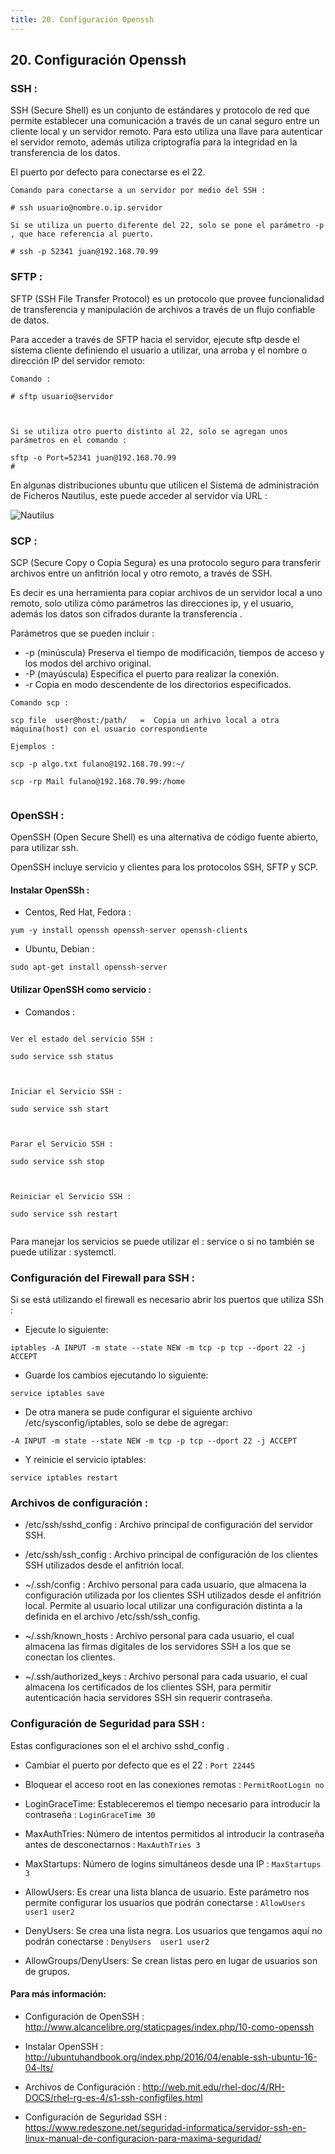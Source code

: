 ```yaml
---
title: 20. Configuración Openssh
---
```

## 20. Configuración Openssh


### SSH :


SSH (Secure Shell) es un conjunto de estándares y protocolo de red que permite establecer una comunicación a través de un canal seguro entre un cliente local y un servidor remoto. 
Para esto utiliza una llave para autenticar el servidor remoto, además utiliza criptografía para la integridad en la transferencia de los datos.

El puerto por defecto para conectarse es el 22.

```
Comando para conectarse a un servidor por medio del SSH :

# ssh usuario@nombre.o.ip.servidor

Si se utiliza un puerto diferente del 22, solo se pone el parámetro -p , que hace referencia al puerto.

# ssh -p 52341 juan@192.168.70.99
```

### SFTP :

SFTP (SSH File Transfer Protocol) es un protocolo que provee funcionalidad de transferencia y manipulación de archivos a través de un flujo confiable de datos. 

Para acceder a través de SFTP hacia el servidor, ejecute sftp desde el sistema cliente definiendo el usuario a utilizar, una arroba y el nombre o dirección IP del servidor remoto:

```
Comando :

# sftp usuario@servidor



Si se utiliza otro puerto distinto al 22, solo se agregan unos parámetros en el comando :

sftp -o Port=52341 juan@192.168.70.99
# 
```

En algunas distribuciones ubuntu que utilicen el Sistema de administración de Ficheros Nautilus, este puede acceder al servidor vía URL :

![Nautilus ](http://www.alcancelibre.org/images/nautilus-sftp.png)


### SCP :

SCP (Secure Copy o Copia Segura) es una protocolo seguro para transferir archivos entre un anfitrión local y otro remoto, a través de SSH.

Es decir es una herramienta para copiar archivos de un servidor local a uno remoto, solo utiliza cómo parámetros las direcciones ip, y el usuario, además los datos son cifrados durante la transferencia .

Parámetros que se pueden incluir :

* -p (minúscula)
Preserva el tiempo de modificación, tiempos de acceso y los modos del archivo original.
* -P (mayúscula)
Especifica el puerto para realizar la conexión.
* -r
Copia en modo descendente de los directorios especificados.


```
Comando scp :

scp file  user@host:/path/   =  Copia un arhivo local a otra máquina(host) con el usuario correspondiente

Ejemplos :

scp -p algo.txt fulano@192.168.70.99:~/

scp -rp Mail fulano@192.168.70.99:/home


```


### OpenSSH :

OpenSSH (Open Secure Shell) es una alternativa de código fuente abierto, para utilizar ssh.

OpenSSH incluye servicio y clientes para los protocolos SSH, SFTP y SCP.

#### Instalar OpenSSh :

* Centos, Red Hat, Fedora :

```yum -y install openssh openssh-server openssh-clients```

* Ubuntu, Debian :

```sudo apt-get install openssh-server```

#### Utilizar OpenSSH como servicio :

* Comandos :

```

Ver el estado del servicio SSH :

sudo service ssh status



Iniciar el Servicio SSH :

sudo service ssh start



Parar el Servicio SSH :

sudo service ssh stop



Reiniciar el Servicio SSH :

sudo service ssh restart


```

Para manejar los servicios se puede utilizar el :  service o si no también se puede utilizar :  systemctl.

### Configuración del Firewall para SSH :

Si se está utilizando el firewall es necesario abrir los puertos que utiliza SSh :

* Ejecute lo siguiente:
```
iptables -A INPUT -m state --state NEW -m tcp -p tcp --dport 22 -j ACCEPT
```

* Guarde los cambios ejecutando lo siguiente:
```
service iptables save
```

* De otra manera se pude configurar el siguiente archivo /etc/sysconfig/iptables, solo se debe de agregar:
```
-A INPUT -m state --state NEW -m tcp -p tcp --dport 22 -j ACCEPT
```

* Y reinicie el servicio iptables:
```
service iptables restart
```

### Archivos de configuración :

* /etc/ssh/sshd_config :
Archivo principal de configuración del servidor SSH.

* /etc/ssh/ssh_config :
Archivo principal de configuración de los clientes SSH utilizados desde el anfitrión local.

* ~/.ssh/config :
Archivo personal para cada usuario, que almacena la configuración utilizada por los clientes SSH utilizados desde el anfitrión local. Permite al usuario local utilizar una configuración distinta a la definida en el archivo /etc/ssh/ssh_config.

* ~/.ssh/known_hosts :
Archivo personal para cada usuario, el cual almacena las firmas digitales de los servidores SSH a los que se conectan los clientes. 

* ~/.ssh/authorized_keys :
Archivo personal para cada usuario, el cual almacena los certificados de los clientes SSH, para permitir autenticación hacia servidores SSH sin requerir contraseña.


### Configuración de Seguridad para SSH :

Estas configuraciones son el el archivo sshd_config . 

* Cambiar el puerto por defecto que es el 22 : ```Port 22445```

* Bloquear el acceso root en las conexiones remotas : ```PermitRootLogin no```

* LoginGraceTime: Estableceremos el tiempo necesario para introducir la contraseña : ```LoginGraceTime 30```

* MaxAuthTries: Número de intentos permitidos al introducir la contraseña antes de desconectarnos : ```MaxAuthTries 3```


* MaxStartups: Número de logins simultáneos desde una IP : ```MaxStartups 3```

* AllowUsers: Es crear una lista blanca de usuario. Este parámetro nos permite configurar los usuarios que podrán conectarse : ```AllowUsers user1 user2```

* DenyUsers: Se crea una lista negra. Los usuarios que tengamos aquí no podrán conectarse : 	```DenyUsers  user1 user2```

* AllowGroups/DenyUsers: Se crean listas pero en lugar de usuarios son de grupos.

#### Para más información:
<!-- Please add any articles you think might be helpful to read before writing the article -->
- Configuración de OpenSSH :   <a href='http://www.alcancelibre.org/staticpages/index.php/10-como-openssh' target='_blank' rel='nofollow'>http://www.alcancelibre.org/staticpages/index.php/10-como-openssh</a>

- Instalar OpenSSH :
<a href='http://ubuntuhandbook.org/index.php/2016/04/enable-ssh-ubuntu-16-04-lts/' target='_blank' rel='nofollow'>http://ubuntuhandbook.org/index.php/2016/04/enable-ssh-ubuntu-16-04-lts/</a> 

- Archivos de Configuración :
<a href='http://web.mit.edu/rhel-doc/4/RH-DOCS/rhel-rg-es-4/s1-ssh-configfiles.html' target='_blank' rel='nofollow'>http://web.mit.edu/rhel-doc/4/RH-DOCS/rhel-rg-es-4/s1-ssh-configfiles.html</a> 

- Configuración de Seguridad SSH :
<a href='https://www.redeszone.net/seguridad-informatica/servidor-ssh-en-linux-manual-de-configuracion-para-maxima-seguridad/' target='_blank' rel='nofollow'>https://www.redeszone.net/seguridad-informatica/servidor-ssh-en-linux-manual-de-configuracion-para-maxima-seguridad/</a> 




